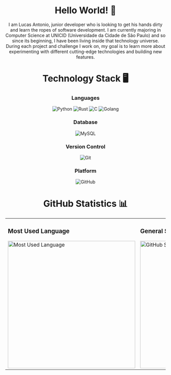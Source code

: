 <div align="center">

  <h1>Hello World! 👋</h1>
  <p>
    I am Lucas Antonio, junior developer who is looking to get his hands dirty and learn the ropes of software development. I am currently majoring in Computer Science at UNICID (Universidade da Cidade de São Paulo) and so since its beginning, I have been living inside that technology universe. During each project and challenge I work on, my goal is to learn more about experimenting with different cutting-edge technologies and building new features.
  </p>

  <h1>Technology Stack 🖥️</h1>
  
  <h3>Languages</h3>
  <img src="https://img.shields.io/badge/Language-Python-%2338a1db?style=flat&logo=python&logoColor=white" alt="Python">
  <img src="https://img.shields.io/badge/Language-Rust-%23000000?style=flat&logo=rust&logoColor=white" alt="Rust">
  <img src="https://img.shields.io/badge/Language-C-%2300599c?style=flat&logo=c&logoColor=white" alt="C">
  <img src="https://img.shields.io/badge/Language-Go-%23000000?style=flat&logo=go&logoColor=white" alt="Golang">

  
  <h3>Database</h3>
  <img src="https://img.shields.io/badge/Database-MySQL-%23000?style=flat&logo=mysql&logoColor=white" alt="MySQL">
  
  <h3>Version Control</h3>
  <img src="https://img.shields.io/badge/Version%20Control-Git-%23000?style=flat&logo=git&logoColor=white" alt="Git">
  
  <h3>Platform</h3>
  <img src="https://img.shields.io/badge/Platform-GitHub-%23000?style=flat&logo=github&logoColor=white" alt="GitHub">
  
  <h1>GitHub Statistics 📊</h1>
  
  <div align="center">
    <table>
      <tr>
        <td>
          <h3>Most Used Language</h3>
          <img src="https://github-readme-stats.vercel.app/api/top-langs/?username=LCGant&layout=compact&theme=dark" alt="Most Used Language" style="width: 400px;">
        </td>
        <td>
          <h3>General Stats</h3>
          <img src="https://github-readme-stats.vercel.app/api?username=LCGant&show_icons=true&count_private=true&theme=dark" alt="GitHub Stats" style="width: 400px;">
        </td>
      </tr>
    </table>
  </div>

</div>
